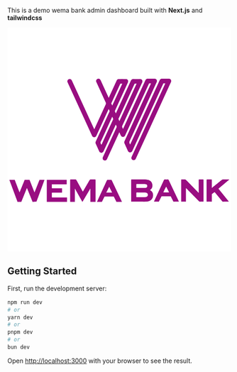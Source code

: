This is a demo wema bank admin dashboard built with **Next.js** and **tailwindcss**

<img src="./public/wema.png" alt="logo">

## Getting Started

First, run the development server:

```bash
npm run dev
# or
yarn dev
# or
pnpm dev
# or
bun dev
```

Open [http://localhost:3000](http://localhost:3000) with your browser to see the result.


